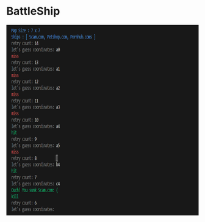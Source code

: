 # BattleShip
<div align="center">
  <img src="https://github.com/caunhach/BattleShip/blob/main/scam.png" width="700" height=500">
</div>
